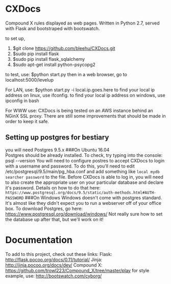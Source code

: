 # CXDocs
Compound X rules displayed as web pages. Written in Python 2.7, served with Flask and bootstraped with bootswatch.

to set up, 
1) $git clone https://github.com/bleehu/CXDocs.git
2) $sudo pip install flask 
3) $sudo pip install flask_sqlalchemy
4) $sudo apt-get install python-psycopg2

to test, use:
$python start.py
then in a web browser, go to localhost:5000/levelup

For LAN, use:
$python start.py -i local.ip.goes.here
to find your local ip address on linux, use ifconfig. 
to find your local ip address on windows, use ipconfig in bash

For WWW use:
CXDocs is being tested on an AWS instance behind an NGinX SSL proxy. There are still some improvements that should be made in order to keep it safe. 

## Setting up postgres for bestiary
you will need Postgres 9.5.x 
###On Ubuntu 16.04  
Postgres should be already installed. To check, try typing into the console: psql --version
You will need to configure postres to accept CXDocs to login with a username and password. To do this, you'll need to edit /etc/postgresql/9.5/main/pg_hba.conf and add something like 
`local mydb searcher password`
to the file. 
Before CXDocs is able to log in, you will need to also create the appropriate user on your particular database and declare it's password. Details on how to do that here:
`https://www.postgresql.org/docs/9.5/static/auth-methods.html#AUTH-PASSWORD`
###On Windows
Windows doesn't come with postgres standard. It's almost like they didn't expect you to run a webserver off of your office box. 
To download Postgres, go here: https://www.postgresql.org/download/windows/
Not really sure how to set the database up after that, but we'll work on it!

# Documentation
To add to this project, check out these links:
Flask:
http://flask.pocoo.org/docs/0.11/tutorial/
Jinja:
http://jinja.pocoo.org/docs/dev/
Compound X:
https://github.com/trowl223/Compound_X/tree/master/play
for style example, use:
http://bootswatch.com/cyborg/
